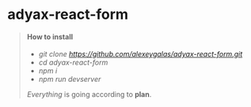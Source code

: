 # adyax-react-form

> #### How to install
>
> - *git clone https://github.com/alexeygalas/adyax-react-form.git*
> - *cd adyax-react-form*
> - *npm i*
> - *npm run devserver*
>
>  *Everything* is going according to **plan**.
